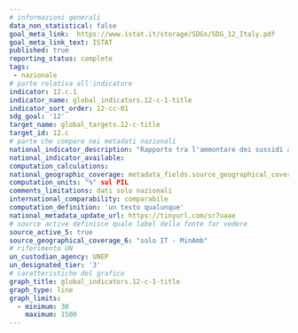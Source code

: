 ```yaml
---
# informazioni generali
data_non_statistical: false
goal_meta_link:  https://www.istat.it/storage/SDGs/SDG_12_Italy.pdf
goal_meta_link_text: ISTAT
published: true
reporting_status: complete
tags:
 - nazionale
# parte relativa all'indicatore
indicator: 12.c.1
indicator_name: global_indicators.12-c-1-title
indicator_sort_order: 12-cc-01
sdg_goal: '12'
target_name: global_targets.12-c-title
target_id: 12.c
# parte che compare nei metadati nazionali
national_indicator_description: "Rapporto tra l'ammontare dei sussidi alle fonti fossili e il PIL"
national_indicator_available:
computation_calculations:
national_geographic_coverage: metadata_fields.source_geographical_coverage_1
computation_units: "%" sul PIL
comments_limitations: dati solo nazionali
international_comparability: comparabile
computation_definition: 'un testo qualunque'
national_metadata_update_url: https://tinyurl.com/sr7uaae
# source active definisce quale label della fonte far vedere
source_active_5: true
source_geographical_coverage_6: "solo IT - MinAmb"
# riferimento UN
un_custodian_agency: UNEP
un_designated_tier: '3'
# caratteristiche del grafico
graph_title: global_indicators.12-c-1-title
graph_type: line
graph_limits:
  - minimum: 30
    maximum: 1500
---
```

